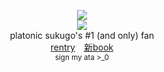 <div align = "center">

![](https://komarev.com/ghpvc/?username=zyvism&color=0d0d0d&style=flat-square&label=_witnesses)
<br> 
<img src="https://github.com/user-attachments/assets/a11983e0-e165-42d1-bc22-f8c98692cf0d">
<br>
platonic sukugo's #1 (and only) fan<br>
<a href="https://rentry.co/1nfiniteshrine">rentry</a>　<a href="https://getou.atabook.org">新book</a><br>
<sup>sign my ata >_0</sup>
